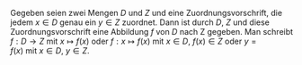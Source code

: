Gegeben seien zwei Mengen $D$ und $Z$ und eine Zuordnungsvorschrift, die jedem $x \in D$ genau ein $y\in Z$ zuordnet. Dann ist durch $D,\ Z$ und diese Zuordnungsvorschrift eine Abbildung $f$ von $D$ nach Z gegeben. Man schreibt $f:D\to Z\ \text{mit}\ x\mapsto f(x)$ oder $f:x\mapsto f(x)\ \text{mit}\ x \in D,\ f(x)\in Z$ oder $y=f(x)\ \text{mit}\ x \in  D,\ y \in Z$.